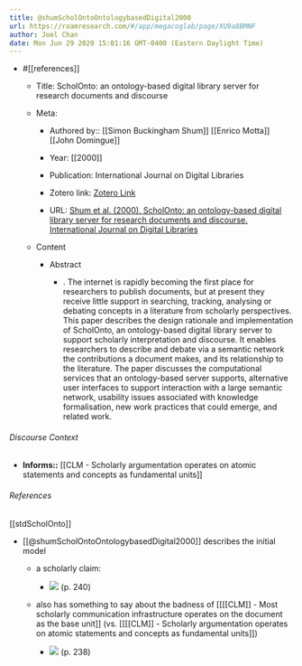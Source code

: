 ```yaml
---
title: @shumScholOntoOntologybasedDigital2000
url: https://roamresearch.com/#/app/megacoglab/page/XU9a8BMNF
author: Joel Chan
date: Mon Jun 29 2020 15:01:16 GMT-0400 (Eastern Daylight Time)
---
```


- #[[references]]

    - Title: ScholOnto: an ontology-based digital library server for research documents and discourse

    - Meta:

        - Authored by:: [[Simon Buckingham Shum]] [[Enrico Motta]] [[John Domingue]]

        - Year: [[2000]]

        - Publication: International Journal on Digital Libraries

        - Zotero link: [Zotero Link](zotero://select/items/7_NC85TZ89)

        - URL: [Shum et al. (2000). ScholOnto: an ontology-based digital library server for research documents and discourse. International Journal on Digital Libraries](https://link.springer.com/article/10.1007/s007990000034)

    - Content

        - Abstract

            - . The internet is rapidly becoming the first place for researchers to publish documents, but at present they receive little support in searching, tracking, analysing or debating concepts in a literature from scholarly perspectives. This paper describes the design rationale and implementation of ScholOnto, an ontology-based digital library server to support scholarly interpretation and discourse. It enables researchers to describe and debate via a semantic network the contributions a document makes, and its relationship to the literature. The paper discusses the computational services that an ontology-based server supports, alternative user interfaces to support interaction with a large semantic network, usability issues associated with knowledge formalisation, new work practices that could emerge, and related work.

###### Discourse Context

- **Informs::** [[CLM - Scholarly argumentation operates on atomic statements and concepts as fundamental units]]

###### References

[[stdScholOnto]]

- [[@shumScholOntoOntologybasedDigital2000]] describes the initial model

    - a scholarly claim:

        - ![](https://firebasestorage.googleapis.com/v0/b/firescript-577a2.appspot.com/o/imgs%2Fapp%2Fmegacoglab%2FM9PIjMHOAM.png?alt=media&token=8537e6d7-ab49-46bd-a69c-f771de4e90a6) (p. 240)

    - also has something to say about the badness of [[[[CLM]] - Most scholarly communication infrastructure operates on the document as the base unit]] (vs. [[[[CLM]] - Scholarly argumentation operates on atomic statements and concepts as fundamental units]])

        - ![](https://firebasestorage.googleapis.com/v0/b/firescript-577a2.appspot.com/o/imgs%2Fapp%2Fmegacoglab%2FB6_0-0LEbO.png?alt=media&token=a9142a15-bd5c-4db7-b90d-635ab565bad2) (p. 238)
